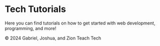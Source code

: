 <!DOCTYPE html>
<html lang="en">
<head>
    <meta charset="UTF-8">
    <meta name="viewport" content="width=device-width, initial-scale=1.0">
    <link rel="stylesheet" href="style.css">
</head>
<body>
    <main>
        <h1>Tech Tutorials</h1>
        <p>Here you can find tutorials on how to get started with web development, programming, and more!</p>
    </main>
    <footer>
        <p>&copy; 2024 Gabriel, Joshua, and Zion Teach Tech</p>
    </footer>
</body>
</html>
